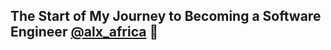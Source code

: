 ## The Start of My Journey to Becoming a Software Engineer [@alx_africa](https://twitter.com/alx_africa) :tada:
